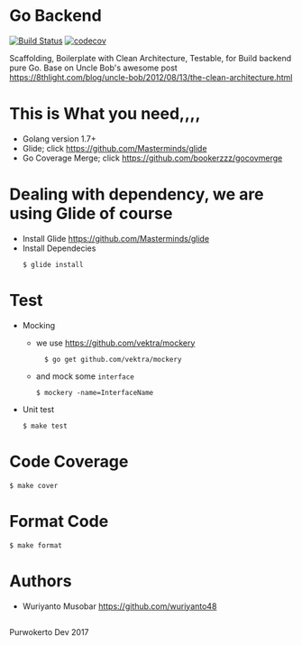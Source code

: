 # Go Backend

[![Build Status](https://travis-ci.org/purwokertodev/go-backend.svg?branch=master)](https://travis-ci.org/purwokertodev/go-backend)
[![codecov](https://codecov.io/gh/purwokertodev/go-backend/branch/master/graph/badge.svg)](https://codecov.io/gh/purwokertodev/go-backend)

Scaffolding, Boilerplate with Clean Architecture, Testable, for Build backend pure Go.
Base on Uncle Bob's awesome post https://8thlight.com/blog/uncle-bob/2012/08/13/the-clean-architecture.html

# This is What you need,,,,

  - Golang version 1.7+
  - Glide; click https://github.com/Masterminds/glide
  - Go Coverage Merge; click https://github.com/bookerzzz/gocovmerge

# Dealing with dependency, we are using Glide of course

  - Install Glide https://github.com/Masterminds/glide
  - Install Dependecies
    ```shell
    $ glide install
    ```
# Test

  - Mocking
    - we use https://github.com/vektra/mockery
      ```shell
        $ go get github.com/vektra/mockery
      ```
    - and mock some `interface`
      ```shell
      $ mockery -name=InterfaceName
      ```

  - Unit test
    ```shell
    $ make test
    ```
# Code Coverage

  ```shell
  $ make cover
  ```

# Format Code
  ```shell
  $ make format
  ```

# Authors
  - Wuriyanto Musobar https://github.com/wuriyanto48

##
Purwokerto Dev 2017
